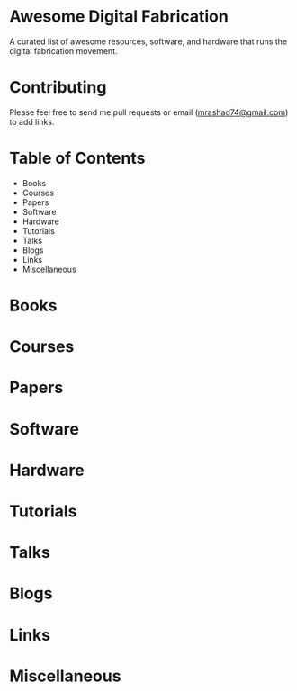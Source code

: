 # Awesome Digital Fabrication
A curated list of awesome resources, software, and hardware that runs the digital fabrication movement.

# Contributing

Please feel free to send me pull requests or email (mrashad74@gmail.com) to add links.

# Table of Contents

- Books
- Courses
- Papers
- Software
- Hardware
- Tutorials
- Talks
- Blogs
- Links
- Miscellaneous

# Books

# Courses

# Papers

# Software

# Hardware

# Tutorials

# Talks

# Blogs

# Links

# Miscellaneous




